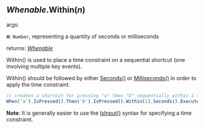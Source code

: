 ## *Whenable*.Within(*n*)

args:

***n***: `Number`, representing a quantity of seconds or milliseconds

returns: [*Whenable*](../../types/Whenable)

Within() is used to place a time constraint on a sequential shortcut (one involving multiple key events).

Within() should be followed by either [Seconds()](./SecondsMilliseconds) or [Milliseconds()](./SecondsMilliseconds) in order to apply the time constraint.

```javascript
// creates a shortcut for pressing "a" then "b" sequentially within 1 second of each other
When('a').IsPressed().Then('b').IsPressed().Within(1).Seconds().Execute(console.log);
```

**Note**: It is generally easier to use the [IsInput()](./IsInput.md) syntax for specifying a time constraint.